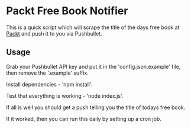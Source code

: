 # Packt Free Book Notifier

This is a quick script which will scrape the title of the days free book at [Packt](https://www.packtpub.com) and push it to you via Pushbullet.

## Usage

Grab your Pushbullet API key and put it in the 'config.json.example' file, then remove the '.example' suffix.

Install dependencies - 'npm install'.

Test that everything is working - 'node index.js'.

If all is well you should get a push telling you the title of todays free book.

If it worked, then you can run this daily by setting up a cron job.
